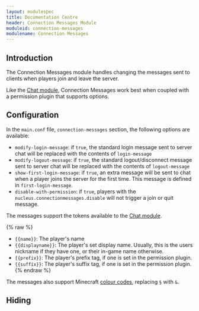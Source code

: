 ```yaml
---
layout: modulespec
title: Documentation Centre
header: Connection Messages Module
moduleid: connection-messages
modulename: Connection Messages
---
```


## Introduction

The Connection Messages module handles changing the messages sent to clients when players join and leave the server.

Like the [Chat module](chat.html), Connection Messages work best when coupled with a permission plugin that supports options.

## Configuration

In the `main.conf` file, `connection-messages` section, the following options are available:

* `modify-login-message`: if `true`, the standard login message sent to server chat will be replaced with the contents of `login-message`
* `modify-logout-message`: if `true`, the standard logout/disconnect message sent to server chat will be replaced with the contents of `logout-message`
* `show-first-login-message`: if `true`, an extra message will be sent to chat when a player joins the server for the first time.
This message is defined in `first-login-message`.
* `disable-with-permission`: if `true`, players with the `nucleus.connectionmessages.disable` will not trigger a join or quit message.

The messages support the tokens available to the [Chat module](chat.html).

{% raw %}
* `{{name}}`: The player's name
* `{{displayname}}`: The player's set display name. Usually, this is the users nickname if they have one, or their in-game name otherwise.
* `{{prefix}}`: The player's prefix tag, if one is set in the permission plugin.
* `{{suffix}}`: The player's suffix tag, if one is set in the permission plugin.
{%  endraw %}

The messages also support Minecraft <a href="http://minecraft.gamepedia.com/Formatting_codes#Color_codes" target="_blank">colour codes</a>,
replacing `§` with `&`.

## Hiding 